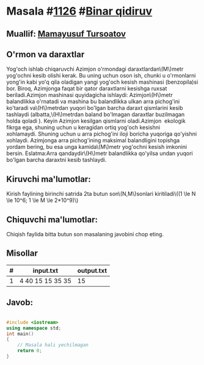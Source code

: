
<h1>Masala #<a href="https://robocontest.uz/tasks/1126">1126</a> #<a href="https://robocontest.uz/tasks?category=6">Binar qidiruv</a></h1>
<h2> Muallif: <a href="https://robocontest.uz/profile/tursoatov_mamayusuf">Mamayusuf Tursoatov</a></h2>
<h2>O'rmon va daraxtlar</h2>
<p>Yog'och ishlab chiqaruvchi Azimjon o'rmondagi daraxtlardan\(M\)metr yog'ochni kesib olishi kerak. Bu uning uchun oson ish, chunki u o'rmonlarni yong'in kabi yo'q qila oladigan yangi yog'och kesish mashinasi (benzopila)si bor. Biroq, Azimjonga faqat bir qator daraxtlarni kesishga ruxsat beriladi.Azimjon mashinasi quyidagicha ishlaydi: Azimjon\(H\)metr balandlikka o'rnatadi va mashina bu balandlikka ulkan arra pichog'ini ko'taradi va\(H\)metrdan yuqori bo'lgan barcha daraxt qismlarini kesib tashlaydi (albatta,\(H\)metrdan baland bo'lmagan daraxtlar buzilmagan holda qoladi ). Keyin Azimjon kesilgan qismlarni oladi.Azimjon  ekologik fikrga ega, shuning uchun u keragidan ortiq yog'och kesishni xohlamaydi. Shuning uchun u arra pichog'ini iloji boricha yuqoriga qo'yishni xohlaydi. Azimjonga arra pichog'ining maksimal balandligini topishga yordam bering, bu esa unga kamida\(M\)metr yog'ochni kesish imkonini bersin.
Eslatma:Arra qandaydir\(H\)metr balandlikka qo'yilsa undan yuqori bo'lgan barcha daraxtni kesib tashlaydi.</p>
<h2>Kiruvchi ma'lumotlar:</h2>
<p>Kirish faylining birinchi satrida 2ta butun son\(N,M\)sonlari kiritiladi\((1 \le N \le 10^6; 1 \le M \le 2*10^9)\)</p>
<h2>Chiquvchi ma'lumotlar:</h2>
<p>Chiqish faylida bitta butun son masalaning javobini chop eting.</p>
<h2>Misollar</h2>
<table>
    <thead>
        <tr>
            <th>#</th>
            <th>input.txt</th>
            <th>output.txt</th>
        </tr>
    </thead>
    <tbody>
            <tr>
                <td>1</td>
                <td>4 40
15 15 35 35</td>
                <td>15</td>
            </tr>
    </tbody>
    </table>
    
<h2>Javob:</h2>

######
```cpp
#include <iostream>
using namespace std;
int main()
{
    // Masala hali yechilmagan
    return 0;
}
```
